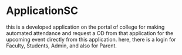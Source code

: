 # ApplicationSC
this is a developed application on the portal of college for making automated attendance and request a OD from that application for the upcoming event directly from this application.  here, there is a login for Faculty, Students, Admin, and also for Parent.  
